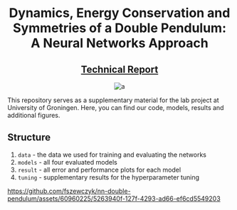 <div align="center">
<h1>
Dynamics, Energy Conservation and Symmetries of a Double Pendulum: A Neural Networks Approach
</h1>
<h2><a href="https://drive.google.com/file/d/1XuHXOV0hL6pQCc5kDzrVeldA8NkS-Jka/view?usp=sharing" target="_blank">Technical Report</a></h2>

![a](https://img.shields.io/badge/10.13140/RG.2.2.35940.14721-DOI-blue)
  
</div>



This repository serves as a supplementary material for the lab project at University of Groningen. Here, you can find our code, models, results and additional figures.

## Structure

1. `data` - the data we used for training and evaluating the networks
2. `models` - all four evaluated models
3. `result` - all error and performance plots for each model
4. `tuning` - supplementary results for the hyperparameter tuning

https://github.com/fszewczyk/nn-double-pendulum/assets/60960225/5263940f-127f-4293-ad66-ef6cd5549203

